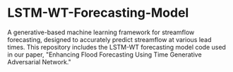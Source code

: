 # LSTM-WT-Forecasting-Model
A generative-based machine learning framework for streamflow forecasting, designed to accurately predict streamflow at various lead times. This repository includes the LSTM-WT forecasting model code used in our paper, "Enhancing Flood Forecasting Using Time Generative Adversarial Network."
